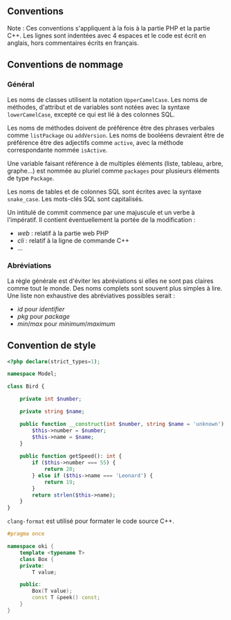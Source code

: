 Conventions
----------

Note : Ces conventions s'appliquent à la fois à la partie PHP et la partie C++.
Les lignes sont indentées avec 4 espaces et le code est écrit en anglais, hors commentaires écrits en français.

Conventions de nommage
---------------------

### Général

Les noms de classes utilisent la notation `UpperCamelCase`. Les noms de méthodes, d'attribut et de variables sont notées avec la syntaxe `lowerCamelCase`, excepté ce qui est lié à des colonnes SQL.

Les noms de méthodes doivent de préférence être des phrases verbales comme `listPackage` ou `addVersion`.
Les noms de booléens devraient être de préférence être des adjectifs comme `active`, avec la méthode correspondante nommée `isActive`.

Une variable faisant référence à de multiples éléments (liste, tableau, arbre, graphe...) est nommée au pluriel comme `packages` pour plusieurs éléments de type `Package`.

Les noms de tables et de colonnes SQL sont écrites avec la syntaxe `snake_case`. Les mots-clés SQL sont capitalisés.

Un intitulé de commit commence par une majuscule et un verbe à l'impératif. Il contient éventuellement la portée de la modification :
- *web* : relatif à la partie web PHP
- *cli* : relatif à la ligne de commande C++
- ...

### Abréviations

La règle générale est d'éviter les abréviations si elles ne sont pas claires comme tout le monde. Des noms complets sont souvent plus simples à lire.
Une liste non exhaustive des abréviatives possibles serait :
- *id* pour *identifier*
- *pkg* pour *package*
- *min*/*max* pour *minimum*/*maximum*

Convention de style
-------------------

```php
<?php declare(strict_types=1);

namespace Model;

class Bird {

    private int $number;

    private string $name;

    public function __construct(int $number, string $name = 'unknown') {
        $this->number = $number;
        $this->name = $name;
    }
    
    public function getSpeed(): int {
        if ($this->number === 55) {
            return 20;
        } else if ($this->name === 'Leonard') {
            return 19;
        }
        return strlen($this->name);
    }
}
```

`clang-format` est utilisé pour formater le code source C++.

```cpp
#pragma once

namespace oki {
    template <typename T>
    class Box {
    private:
        T value;

    public:
        Box(T value);
        const T &peek() const;
    }
}
```
